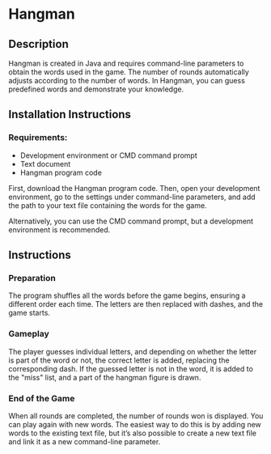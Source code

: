 # Hangman

## Description  

Hangman is created in Java and requires command-line parameters to obtain the words used in the game. The number of rounds automatically adjusts according to the number of words. In Hangman, you can guess predefined words and demonstrate your knowledge.

## Installation Instructions  

### Requirements:  
- Development environment or CMD command prompt  
- Text document  
- Hangman program code  

First, download the Hangman program code. Then, open your development environment, go to the settings under command-line parameters, and add the path to your text file containing the words for the game.  

Alternatively, you can use the CMD command prompt, but a development environment is recommended.

## Instructions  

### Preparation  
The program shuffles all the words before the game begins, ensuring a different order each time. The letters are then replaced with dashes, and the game starts.

### Gameplay  
The player guesses individual letters, and depending on whether the letter is part of the word or not, the correct letter is added, replacing the corresponding dash. If the guessed letter is not in the word, it is added to the "miss" list, and a part of the hangman figure is drawn.

### End of the Game  
When all rounds are completed, the number of rounds won is displayed. You can play again with new words. The easiest way to do this is by adding new words to the existing text file, but it’s also possible to create a new text file and link it as a new command-line parameter.
